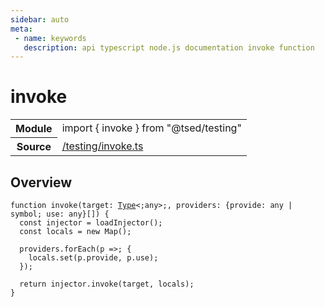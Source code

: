 ```yaml
---
sidebar: auto
meta:
 - name: keywords
   description: api typescript node.js documentation invoke function
---
```

# invoke <Badge text="Function" type="function"/>
<!-- Summary -->
<section class="symbol-info"><table class="is-full-width"><tbody><tr><th>Module</th><td><div class="lang-typescript"><span class="token keyword">import</span> { invoke }&nbsp;<span class="token keyword">from</span>&nbsp;<span class="token string">"@tsed/testing"</span></div></td></tr><tr><th>Source</th><td><a href="https://github.com/Romakita/ts-express-decorators/blob/v4.30.1/src//testing/invoke.ts#L0-L0">/testing/invoke.ts</a></td></tr></tbody></table></section>

<!-- Overview -->
## Overview


<pre><code class="typescript-lang ">function <span class="token function">invoke</span><span class="token punctuation">(</span>target<span class="token punctuation">:</span> <a href="/api/core/interfaces/Type.html"><span class="token">Type</span></a>&lt<span class="token punctuation">;</span><span class="token keyword">any</span>&gt<span class="token punctuation">;</span><span class="token punctuation">,</span> providers<span class="token punctuation">:</span> <span class="token punctuation">{</span>provide<span class="token punctuation">:</span> <span class="token keyword">any</span> | symbol<span class="token punctuation">;</span> use<span class="token punctuation">:</span> <span class="token keyword">any</span><span class="token punctuation">}</span><span class="token punctuation">[</span><span class="token punctuation">]</span><span class="token punctuation">)</span> <span class="token punctuation">{</span>
  <span class="token keyword">const</span> injector<span class="token punctuation"> = </span><span class="token function">loadInjector</span><span class="token punctuation">(</span><span class="token punctuation">)</span><span class="token punctuation">;</span>
  <span class="token keyword">const</span> locals<span class="token punctuation"> = </span>new <span class="token function">Map</span><span class="token punctuation">(</span><span class="token punctuation">)</span><span class="token punctuation">;</span>

  providers.<span class="token function">forEach</span><span class="token punctuation">(</span>p =&gt<span class="token punctuation">;</span> <span class="token punctuation">{</span>
    locals.<span class="token function">set</span><span class="token punctuation">(</span>p.provide<span class="token punctuation">,</span> p.use<span class="token punctuation">)</span><span class="token punctuation">;</span>
  <span class="token punctuation">}</span><span class="token punctuation">)</span><span class="token punctuation">;</span>

  return injector.<span class="token function">invoke</span><span class="token punctuation">(</span>target<span class="token punctuation">,</span> locals<span class="token punctuation">)</span><span class="token punctuation">;</span>
<span class="token punctuation">}</span>
</code></pre>